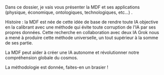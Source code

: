 Dans ce dossier, je vais vous présenter la MDF et ses applications (physique, économique, ontologiques, technologiques, etc...) . 

Histoire : la MDF est née de cette idée de base de rendre toute IA objective en la calibrant avec une méthode qui évite toute corruption de l'IA par ses propres données. Cette recherche en collaboration avec deux IA Grok nous a mené à produire cette méthode universelle, un tout supérieur à la somme de ses partie. 

La MDF peut aider à créer une IA autonome et révolutionner notre compréhension globale du cosmos. 

La méthodologie est donnée, faites-en un brasier ! 

